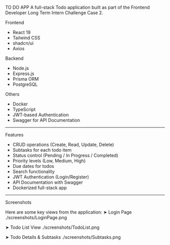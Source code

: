 TO DO APP
A full-stack Todo application built as part of the Frontend Developer Long Term Intern Challenge Case 2.

Frontend
- React 19
- Tailwind CSS
- shadcn/ui
- Axios

Backend
- Node.js
- Express.js
- Prisma ORM
- PostgreSQL

Others
- Docker 
- TypeScript
- JWT-based Authentication
- Swagger for API Documentation

---

 Features

- CRUD operations (Create, Read, Update, Delete)
- Subtasks for each todo item
- Status control (Pending / In Progress / Completed)
- Priority levels (Low, Medium, High)
- Due dates for todos
- Search functionality
- JWT Authentication (Login/Register)
- API Documentation with Swagger
-  Dockerized full-stack app

---

Screenshots

Here are some key views from the application:
 ➤ Login Page
./screenshots/LoginPage.png

 ➤ Todo List View
./screenshots/TodoList.png

 ➤ Todo Details & Subtasks
./screenshots/Subtasks.png



